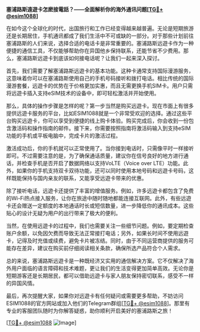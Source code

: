 **塞浦路斯遠遊卡怎麽接電話？——全面解析你的海外通讯问题[[TG💪+ @esim1088](https://t.me/s/esim1088)]**

在如今这个全球化的时代，出国旅行和工作已经变得越来越普遍。无论是短期旅游还是长期居住，手机通讯都成了我们生活中不可或缺的一部分。对于那些计划前往塞浦路斯的人们来说，选择合适的电话卡是非常重要的。塞浦路斯远遊卡作为一种便捷的通信工具，不仅能够帮助你在异国他乡保持联系，还能节省不少费用。那么，塞浦路斯远遊卡到底该如何接电话呢？让我们一起来深入探讨。

首先，我们需要了解塞浦路斯远遊卡的基本功能。这种卡通常支持国际漫游服务，这意味着你可以在塞浦路斯使用自己的手机号码接听和拨打电话。相比传统的国际漫游套餐，远遊卡的优势在于价格更加实惠，而且无需更换手机SIM卡。用户只需将远遊卡插入支持eSIM技术的设备中，即可轻松激活并开始使用。

那么，具体的操作步骤是怎样的呢？第一步当然是购买远遊卡。现在市面上有很多提供远遊卡服务的平台，比如ESIM1088就是一个非常受欢迎的选择。通过这些平台购买远遊卡，你可以享受到便捷的线上购卡体验。购买完成后，你会收到一份包含激活码和操作指南的邮件。接下来，你需要按照指南将激活码输入到支持eSIM功能的手机或平板电脑中，完成卡片的激活过程。

激活成功后，你的手机就可以正常使用了。当你接到电话时，只需像平时一样接听即可。不过需要注意的是，为了确保通话质量，建议你在信号良好的地方进行通话，并检查手机是否开启了数据网络以支持VoLTE（Voice over LTE）功能。此外，如果你的手机支持双卡双待功能，还可以同时使用本地号码和远遊卡号码，这样既能保持与国内亲友的联系，又能享受远遊卡带来的优惠。

除了接听电话，远遊卡还提供了丰富的增值服务。例如，许多远遊卡都包含了免费的Wi-Fi热点接入服务，让你在旅途中随时随地都能连接互联网。此外，有些远遊卡还会赠送一定额度的本地通话时长或短信数量，进一步降低你的通讯成本。这些贴心的设计无疑为用户的出行带来了极大的便利。

当然，在使用远遊卡的过程中，我们也需要关注一些细节问题。例如，要定期检查账户余额，以免因欠费而导致无法正常接打电话；另外，如果长时间不使用远遊卡，记得及时充值或续费，避免卡片被冻结。同时，由于不同运营商提供的服务可能存在差异，建议在购买前仔细阅读相关条款，确保所选产品符合个人需求。

总的来说，塞浦路斯远遊卡是一种既经济又实用的通信解决方案。它不仅解决了海外用户面临的语言障碍和技术难题，更让我们的生活变得更加简单高效。无论你是短期游客还是长期居民，都可以借助远遊卡与家人朋友保持密切联系，感受不一样的异国风情。

最后，再次提醒大家，如果你对远遊卡有任何疑问或需要更多帮助，不妨访问ESIM1088的官方网站或加入他们的Telegram群组[[TG💪+ @esim1088](https://t.me/s/esim1088)]。那里有专业的客服团队随时为你解答疑惑，助你顺利开启美好的塞浦路斯之旅！

[[TG💪+ @esim1088](https://t.me/s/esim1088) ![Image](https://i.postimg.cc/4NQfJmqS/Snipaste-2025-05-13-00-14-12.png)]